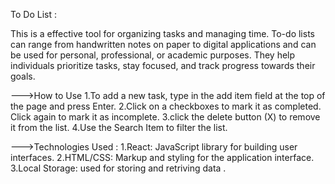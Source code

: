  To Do List :

This is a effective tool for organizing tasks and managing time. 
To-do lists can range from handwritten notes on paper to digital applications and can be used for personal, professional, or academic purposes. 
They help individuals prioritize tasks, stay focused, and track progress towards their goals.

--->How to Use
1.To add a new task, type in the add item field at the top of the page and press Enter.
2.Click on a checkboxes to mark it as completed. Click again to mark it as incomplete.
3.click the delete button (X) to remove it from the list.
4.Use the  Search Item to filter the list.

--->Technologies Used :
1.React: JavaScript library for building user interfaces.
2.HTML/CSS: Markup and styling for the application interface.
3.Local Storage: used for storing and retriving data .
